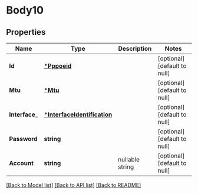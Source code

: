# Body10

## Properties
Name | Type | Description | Notes
------------ | ------------- | ------------- | -------------
**Id** | [***Pppoeid**](PPPOEID.md) |  | [optional] [default to null]
**Mtu** | [***Mtu**](MTU.md) |  | [optional] [default to null]
**Interface_** | [***InterfaceIdentification**](InterfaceIdentification.md) |  | [optional] [default to null]
**Password** | **string** |  | [optional] [default to null]
**Account** | **string** | nullable string | [optional] [default to null]

[[Back to Model list]](../README.md#documentation-for-models) [[Back to API list]](../README.md#documentation-for-api-endpoints) [[Back to README]](../README.md)


